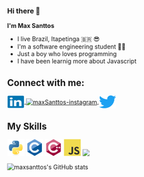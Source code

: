 ### Hi there 👋

**I'm Max Santtos**

* I live Brazil, Itapetinga :brazil: :sunglasses:
* I'm a software engineering student :man_technologist: 
* Just a boy who loves programming
* I have been learnig more about Javascript
## Connect with me:
<a href="https://www.linkedin.com/in/maxsuelsanttos/" target="_blank">
<img align="center" alt="diego-linkedin" height="30" width="40" src="https://raw.githubusercontent.com/devicons/devicon/master/icons/linkedin/linkedin-original.svg" style="max-width:100%;">
</a>
</a>
<a href="https://www.instagram.com/maxssanttos/" target="_blank">
<img align="center" alt="maxSanttos-instagram" height="30" width="40" src="https://cdn.jsdelivr.net/npm/simple-icons@3.0.1/icons/instagram.svg" style="max-width:100%;">
</a>
<a href="https://twitter.com/MaxSanttos5" target="_blank">
<img align="center" alt="maxSanttos-Twitter" height="30" width="40" src="https://raw.githubusercontent.com/devicons/devicon/master/icons/twitter/twitter-original.svg" style="max-width:100%;">
</a>



## My Skills
<img src="https://raw.githubusercontent.com/devicons/devicon/master/icons/python/python-original.svg" alt="github" width="40" height="40" style="max-width:100%;"></img>
<img src="https://raw.githubusercontent.com/devicons/devicon/master/icons/c/c-original.svg" alt="github" width="40" height="40" style="max-width:100%;"></img>
<img src="https://raw.githubusercontent.com/devicons/devicon/master/icons/cplusplus/cplusplus-original.svg" width="40" height="40" style="max-width:100%;"></img>
<img src="https://raw.githubusercontent.com/devicons/devicon/master/icons/javascript/javascript-original.svg" width="40" height="40" style="max-width:100%;"></img>
<img src = "https://cdn.jsdelivr.net/gh/devicons/devicon/icons/adonisjs/adonisjs-original.svg" />

![maxsanttos's GitHub stats](https://github-readme-stats.vercel.app/api?username=maxsanttos&show_icons=true&theme=radical)

<!--
**maxsanttos/maxsanttos** is a ✨ _special_ ✨ repository because its `README.md` (this file) appears on your GitHub profile.


